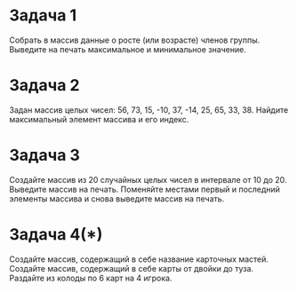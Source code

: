 # Задача 1
Собрать в массив данные о росте (или возрасте) членов группы.
Выведите на печать максимальное и минимальное значение.

# Задача 2
Задан массив целых чисел: 56, 73, 15, -10, 37, -14, 25, 65, 33, 38.
Найдите максимальный элемент массива и его индекс.

# Задача 3
Создайте массив из 20 случайных целых чисел в интервале от 10 до 20.
Выведите массив на печать.
Поменяйте местами первый и последний элементы массива и снова выведите массив на печать.

# Задача 4(*)
Создайте массив, содержащий в себе название карточных мастей.
Создайте массив, содержащий в себе карты от двойки до туза.
Раздайте из колоды по 6 карт на 4 игрока.

 





